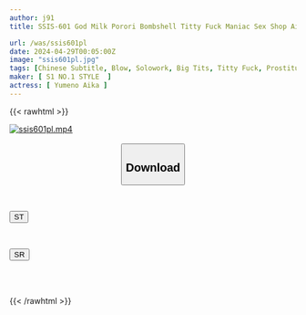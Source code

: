```yaml
---
author: j91
title: SSIS-601 God Milk Porori Bombshell Titty Fuck Maniac Sex Shop Aika Yumeno Who Can Enjoy Obscene Costume Boobs Without Taking Off Everyone

url: /was/ssis601pl
date: 2024-04-29T00:05:00Z
image: "ssis601pl.jpg"
tags: [Chinese Subtitle, Blow, Solowork, Big Tits, Titty Fuck, Prostitutes, Risky Mosaic, Soapland	]
maker: [ S1 NO.1 STYLE  ]
actress: [ Yumeno Aika ]
---
```



{{< rawhtml >}}

<div class="video" data-videoid="9l87vv4go8IaQ1l">
    <a href="javascript:;">
        <img src="/was/ssis601pl/ssis601pl.jpg" width="WIDTH" height="HEIGHT" alt="ssis601pl.mp4" loading="lazy">
    </a>
</div>

<script type="text/javascript" src="https://j91.asia/asset/on-demand-st.js"></script>

<br>
  <link rel="stylesheet" href="https://j91.asia/asset/bs5.css">
  
  <center>
  <button class="btn btn-primary" type="button" data-bs-toggle="collapse" data-bs-target=".multi-collapse" aria-expanded="false" aria-controls="multiCollapseExample1 multiCollapseExample2"><h2>Download</h2></button></center>
</p>
<div class="row">
  <div class="col">
    <div class="collapse multi-collapse" id="multiCollapseExample1">
      <div class="card card-body">
	      	      <br>
<div class="buttons">  
<p><a href="https://streamtape.to/v/9l87vv4go8IaQ1l" target="_blank"><button class="btn-hover color-3"><i class="fa fa-download"></i> ST</button></a></p></div>
    </div>
  </div>
</div>
  <div class="col">
    <div class="collapse multi-collapse" id="multiCollapseExample2">
      <div class="card card-body">
	      <br>
<div class="buttons">
<p><a href="https://rubystm.com/n3owm0oztqs9" target="_blank"><button class="btn-hover color-9"><i class="fa fa-download"></i> SR</button></a></p></div>
<br><br>
      </div>
    </div>
  </div>
</div>

{{< /rawhtml >}}